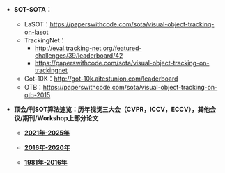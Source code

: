 *  **SOT-SOTA：**
    * LaSOT：https://paperswithcode.com/sota/visual-object-tracking-on-lasot
    * TrackingNet：
      * http://eval.tracking-net.org/featured-challenges/39/leaderboard/42
      * https://paperswithcode.com/sota/visual-object-tracking-on-trackingnet
    * Got-10K：http://got-10k.aitestunion.com/leaderboard
    * OTB：https://paperswithcode.com/sota/visual-object-tracking-on-otb-2015

* **顶会/刊SOT算法速览：历年视觉三大会（CVPR，ICCV，ECCV），其他会议/期刊/Workshop上部分论文**
  
  * **[2021年-2025年](https://github.com/wangdongdut/SOT-Learning/blob/main/Resource/SOT-Papers/SOT-Papers-2021-2025.md)**
  
  * **[2016年-2020年](https://github.com/wangdongdut/SOT-Learning/blob/main/Resource/SOT-Papers/SOT-Papers-2016-2020.md)**
  
  * **[1981年-2016年](https://github.com/wangdongdut/SOT-Learning/blob/main/Resource/SOT-Papers/SOT-Papers-1981-2016.md)**
